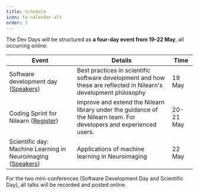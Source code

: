 ```yaml
---
title: Schedule
icon: fa-calendar-alt
order: 3
---
```


The Dev Days will be structured as **a four-day event from 19-22 May**, all occurring online:

Event | Details | Time
----- | ------- | ----
Software development day ([Speakers](#software-development-day-19-may-confirmed-speakers)) | Best practices in scientific software development and how these are reflected in Nilearn's development philosophy | 19 May
Coding Sprint for Nilearn ([Register](#sprint-registration)) | Improve and extend the Nilearn library under the guidance of the Nilearn team. For developers and experienced users. | 20-21 May
Scientific day: Machine Learning in Neuroimaging ([Speakers](#scientific-day-22-may-confirmed-speakers)) | Applications of machine learning in Neuroimaging | 22 May

For the two mini-conferences (Software Development Day and Scientific Day), all talks
will be recorded and posted online.


